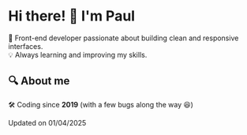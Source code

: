 <h1 align="left">Hi there! 👋 I'm Paul</h1>

<p align="left">
  🚀 Front-end developer passionate about building clean and responsive interfaces.<br>
  💡 Always learning and improving my skills.
</p>

## 🔍 About me

🛠️ Coding since **2019** (with a few bugs along the way 😆)

Updated on 01/04/2025